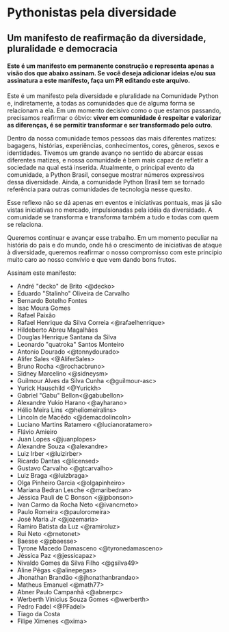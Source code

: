 # Pythonistas pela diversidade
## Um manifesto de reafirmação da diversidade, pluralidade e democracia

#### Este é um manifesto em permanente construção e representa apenas a visão dos que abaixo assinam. Se você deseja adicionar ideias e/ou sua assinatura a este manifesto, faça um PR editando este arquivo.

Este é um manifesto pela diversidade e pluralidade na Comunidade Python e, indiretamente, a todas as comunidades que de alguma forma se relacionam a ela. Em um momento decisivo como o que estamos passando, precisamos reafirmar o óbvio: **viver em comunidade é respeitar e valorizar as diferenças, é se permitir transformar e ser transformado pelo outro**.

Dentro da nossa comunidade temos pessoas das mais diferentes matizes: bagagens, histórias, experiências, conhecimentos, cores, gêneros, sexos e identidades. Tivemos um grande avanço no sentido de abarcar essas diferentes matizes, e nossa comunidade é bem mais capaz de refletir a sociedade na qual está inserida. Atualmente, o principal evento da comunidade, a Python Brasil, consegue mostrar números expressivos dessa diversidade. Ainda, a comunidade Python Brasil tem se tornado referência para outras comunidades de tecnologia nesse quesito.

Esse reflexo não se dá apenas em eventos e iniciativas pontuais, mas já são vistas iniciativas no mercado, impulsionadas pela idéia da diversidade. A comunidade se transforma e transforma também a tudo e todas com quem se relaciona.

Queremos continuar e avançar esse trabalho. Em um momento peculiar na história do país e do mundo, onde há o crescimento de iniciativas de ataque à diversidade, queremos reafirmar o nosso compromisso com este princípio muito caro ao nosso convívio e que vem dando bons frutos.


Assinam este manifesto:

- André "decko" de Brito <@decko>
- Eduardo "Stalinho" Oliveira de Carvalho
- Bernardo Botelho Fontes
- Isac Moura Gomes
- Rafael Paixão
- Rafael Henrique da Silva Correia <@rafaelhenrique>
- Hildeberto Abreu Magalhães
- Douglas Henrique Santana da Silva
- Leonardo "quatroka" Santos Monteiro
- Antonio Dourado <@tonnydourado>
- Alifer Sales <@AliferSales>
- Bruno Rocha <@rochacbruno>
- Sidney Marcelino <@sidneysm>
- Guilmour Alves da Silva Cunha <@guilmour-asc>
- Yurick Hauschild <@Yurickh>
- Gabriel "Gabu" Bellon<@gabubellon>
- Alexandre Yukio Harano <@ayharano>
- Hélio Meira Lins <@heliomeiralins>
- Lincoln de Macêdo <@demacdolincoln>
- Luciano Martins Ratamero <@lucianoratamero>
- Flávio Amieiro
- Juan Lopes <@juanplopes>
- Alexandre Souza <@alexandre>
- Luiz Irber <@luizirber>
- Ricardo Dantas <@licensed>
- Gustavo Carvalho <@gtcarvalho>
- Luiz Braga <@luizbraga>
- Olga Pinheiro Garcia <@olgapinheiro>
- Mariana Bedran Lesche <@maribedran>
- Jéssica Pauli de C Bonson <@jpbonson>
- Ivan Carmo da Rocha Neto <@ivancrneto>
- Paulo Romeira <@pauloromeira>
- José Maria Jr <@jozemaria>
- Ramiro Batista da Luz <@ramiroluz>
- Rui Neto <@rnetonet>
- Baesse <@pbaesse>
- Tyrone Macedo Damasceno <@tyronedamasceno>
- Jéssica Paz <@jessicapaz>
- Nivaldo Gomes da Silva Filho <@gsilva49>
- Aline Pêgas <@alinepegas>
- Jhonathan Brandão <@jhonathanbrandao>
- Matheus Emanuel <@math77>
- Abner Paulo Campanhã <@abnerpc>
- Werberth Vinicius Souza Gomes <@werberth>
- Pedro Fadel <@PFadel>
- Tiago da Costa
- Filipe Ximenes <@xima>

